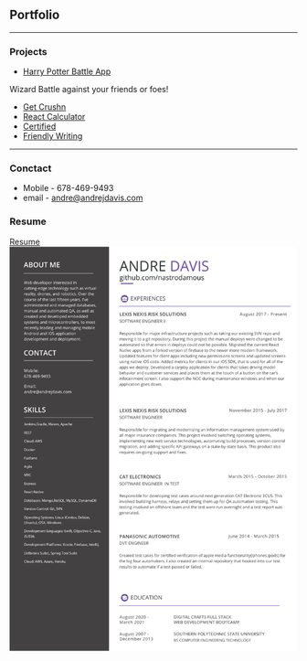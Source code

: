 ## Portfolio

---

### Projects

- [Harry Potter Battle App](https://github.com/OsheaRD/HPBattleApp/)

Wizard Battle against your friends or foes!
- [Get Crushn](https://github.com/William-Thompson12/Back-End-Project)
- [React Calculator](https://github.com/nastrodamous/react-calclator)
- [Certified](https://github.com/MatthewLee4/certified)
- [Friendly Writing](https://github.com/nastrodamous/friendlyWriting)

---
### Conctact 
- Mobile - 678-469-9493
- email - andre@andrejdavis.com
### Resume
[Resume](/pdf/Davis_Resume_2020-min.pdf)
<img src="/pdf/Davis_Resume_2020-min.pdf?raw=true"/>

